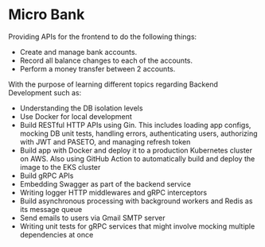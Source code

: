 # Micro Bank
Providing APIs for the frontend to do the following things:
- Create and manage bank accounts.
- Record all balance changes to each of the accounts.
- Perform a money transfer between 2 accounts.

With the purpose of learning different topics regarding Backend Development such as:
- Understanding the DB isolation levels
- Use Docker for local development
- Build RESTful HTTP APIs using Gin. This includes loading app configs, mocking DB unit tests, handling errors, authenticating users, authorizing with JWT and PASETO, and managing refresh token
- Build app with Docker and deploy it to a production Kubernetes cluster on AWS. Also using GitHub Action to automatically build and deploy the image to the EKS cluster
- Build gRPC APIs
- Embedding Swagger as part of the backend service
- Writing logger HTTP middlewares and gRPC interceptors
- Build asynchronous processing with background workers and Redis as its message queue
- Send emails to users via Gmail SMTP server
- Writing unit tests for gRPC services that might involve mocking multiple dependencies at once
